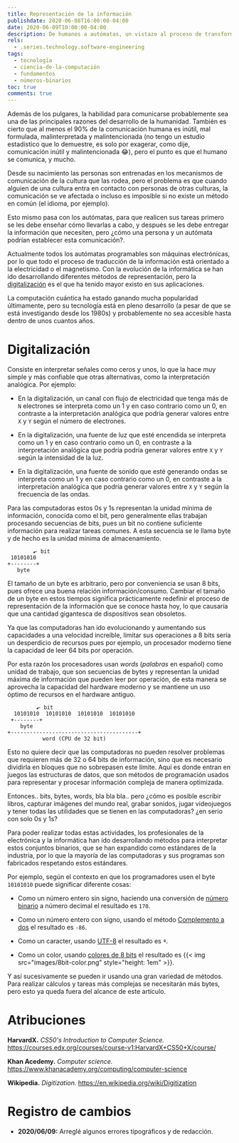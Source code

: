 ```yaml
---
title: Representación de la información
publishdate: 2020-06-08T16:00:00-04:00
date: 2020-06-09T10:00:00-04:00
description: De humanos a autómatas, un vistazo al proceso de transformar la información en algo que las computadoras puedan entender.
rels:
  - .series.technology.software-engineering
tags:
  - tecnología
  - ciencia-de-la-computación
  - fundamentos
  - números-binarios
toc: true
comments: true
---
```


Además de los pulgares, la habilidad para comunicarse probablemente sea una de
las principales razones del desarrollo de la humanidad. También es cierto que
al menos el 90% de la comunicación humana es inútil, mal formulada,
malinterpretada y malintencionada (no tengo un estudio estadístico que lo
demuestre, es solo por exagerar, como dije, comunicación inútil y
malintencionada 😂), pero el punto es que el humano se comunica, y mucho.

Desde su nacimiento las personas son entrenadas en los mecanismos de
comunicación de la cultura que las rodea, pero el problema es que cuando
alguien de una cultura entra en contacto con personas de otras culturas, la
comunicación se ve afectada o incluso es imposible si no existe un método en
común (el idioma, por ejemplo).

Esto mismo pasa con los autómatas, para que realicen sus tareas primero se les
debe enseñar cómo llevarlas a cabo, y después se les debe entregar la
información que necesiten, pero ¿cómo una persona y un autómata podrían
establecer esta comunicación?.

Actualmente todos los autómatas programables son máquinas electrónicas, por lo
que todo el proceso de traducción de la información está orientado a la
electricidad o el magnetismo. Con la evolución de la informática se han ido
desarrollando diferentes métodos de representación, pero la
[digitalización](#digitalización) es el que ha tenido mayor existo en sus
aplicaciones.

La computación cuántica ha estado ganando mucha popularidad últimamente, pero
su tecnología está en pleno desarrollo (a pesar de que se está investigando
desde los 1980s) y probablemente no sea accesible hasta dentro de unos cuantos
años.

# Digitalización

Consiste en interpretar señales como ceros y unos, lo que la hace muy simple y
más confiable que otras alternativas, como la interpretación analógica. Por
ejemplo:

* En la digitalización, un canal con flujo de electricidad que tenga más de `N`
  electrones se interpreta como un 1 y en caso contrario como un 0, en
  contraste a la interpretación analógica que podría generar valores entre `X`
  y `Y` según el número de electrones.

* En la digitalización, una fuente de luz que esté encendida se interpreta como
  un 1 y en caso contrario como un 0, en contraste a la interpretación
  analógica que podría podría generar valores entre `X` y `Y` según la
  intensidad de la luz.

* En la digitalización, una fuente de sonido que esté generando ondas se
  interpreta como un 1 y en caso contrario como un 0, en contraste a la
  interpretación analógica que podría generar valores entre `X` y `Y` según la
  frecuencia de las ondas.

Para las computadoras estos 0s y 1s representan la unidad mínima de
información, conocida como el bit, pero generalmente ellas trabajan procesando
secuencias de bits, pues un bit no contiene suficiente información para
realizar tareas comunes. A esta secuencia se le llama byte y de hecho es la
unidad mínima de almacenamiento.

```
        ⬐ bit
 10101010
+--------+
   byte
```

El tamaño de un byte es arbitrario, pero por conveniencia se usan 8 bits, pues
ofrece una buena relación información/consumo. Cambiar el tamaño de un byte en
estos tiempos significa prácticamente redefinir el proceso de representación de
la información que se conoce hasta hoy, lo que causaría que una cantidad
gigantesca de dispositivos sean obsoletos.

Ya que las computadoras han ido evolucionando y aumentando sus capacidades a
una velocidad increíble, limitar sus operaciones a 8 bits sería un desperdicio
de recursos pues por ejemplo, un procesador moderno tiene la capacidad de leer
64 bits por operación.

Por esta razón los procesadores usan *words* (*palabras* en español) como
unidad de trabajo, que son secuencias de bytes y representan la unidad máxima
de información que pueden leer por operación, de esta manera se aprovecha la
capacidad del hardware moderno y se mantiene un uso óptimo de recursos en el
hardware antiguo.

```
         ⬐ bit
  10101010  10101010  10101010  10101010
 +--------+
    byte
+----------------------------------------+
           word (CPU de 32 bit)
```

Esto no quiere decir que las computadoras no pueden resolver problemas que
requieren más de 32 o 64 bits de información, sino que es necesario dividirla
en bloques que no sobrepasen este límite. Aquí es donde entran en juegos las
estructuras de datos, que son métodos de programación usados para representar y
procesar información compleja de manera optimizada.

Entonces.. bits, bytes, words, bla bla bla.. pero ¿cómo es posible escribir
libros, capturar imágenes del mundo real, grabar sonidos, jugar videojuegos y
tener todas las utilidades que se tienen en las computadoras? ¿en serio con
solo 0s y 1s?

Para poder realizar todas estas actividades, los profesionales de la
electrónica y la informática han ido desarrollando métodos para interpretar
estos conjuntos binarios, que se han expandido como estándares de la industria,
por lo que la mayoría de las computadoras y sus programas son fabricados
respetando estos estándares.

Por ejemplo, según el contexto en que los programadores usen el byte `10101010`
puede significar diferente cosas:

* Como un número entero sin signo, haciendo una conversión de [número binario](./../../../math/numeral-systems/binary/)
  a número decimal el resultado es `170`.

* Como un número entero con signo, usando el método [Complemento a dos](./../twos-complement/)
  el resultado es `-86`.

* Como un caracter, usando [UTF-8](./../text-encoding/) el resultado es `ª`.

* Como un color, usando [colores de 8 bits](https://en.wikipedia.org/wiki/8-bit_color)
  el resultado es {{< img src="images/8bit-color.png" style="height: 1em" >}}.

Y así sucesivamente se pueden ir usando una gran variedad de métodos. Para
realizar cálculos y tareas más complejas se necesitarán más bytes, pero esto ya
queda fuera del alcance de este artículo.

# Atribuciones

**HarvardX.** *CS50's Introduction to Computer Science.* <https://courses.edx.org/courses/course-v1:HarvardX+CS50+X/course/>

**Khan Acedemy.** *Computer science.* <https://www.khanacademy.org/computing/computer-science>

**Wikipedia.** *Digitization.* <https://en.wikipedia.org/wiki/Digitization>

# Registro de cambios

* **2020/06/09:** Arreglé algunos errores tipográficos y de redacción.

